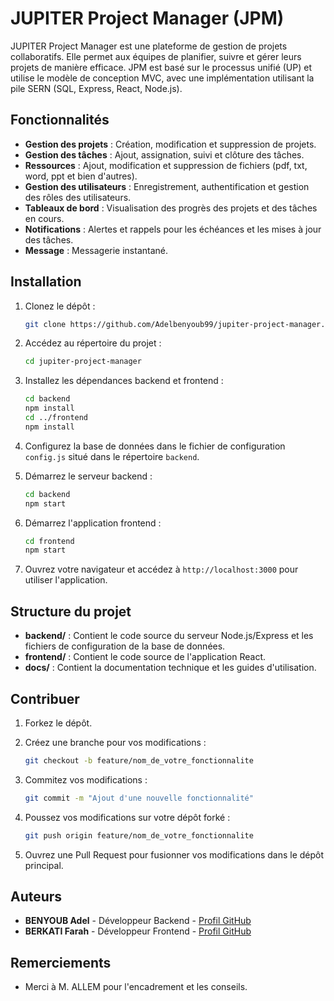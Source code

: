 # JUPITER Project Manager (JPM)

JUPITER Project Manager est une plateforme de gestion de projets collaboratifs. Elle permet aux équipes de planifier, suivre et gérer leurs projets de manière efficace. JPM est basé sur le processus unifié (UP) et utilise le modèle de conception MVC, avec une implémentation utilisant la pile SERN (SQL, Express, React, Node.js).

## Fonctionnalités

- **Gestion des projets** : Création, modification et suppression de projets.
- **Gestion des tâches** : Ajout, assignation, suivi et clôture des tâches.
- **Ressources** : Ajout, modification et suppression de fichiers (pdf, txt, word, ppt et bien d'autres).
- **Gestion des utilisateurs** : Enregistrement, authentification et gestion des rôles des utilisateurs.
- **Tableaux de bord** : Visualisation des progrès des projets et des tâches en cours.
- **Notifications** : Alertes et rappels pour les échéances et les mises à jour des tâches.
- **Message** : Messagerie instantané.

## Installation

1. Clonez le dépôt :

    ```sh
    git clone https://github.com/Adelbenyoub99/jupiter-project-manager.git
    ```

2. Accédez au répertoire du projet :

    ```sh
    cd jupiter-project-manager
    ```

3. Installez les dépendances backend et frontend :

    ```sh
    cd backend
    npm install
    cd ../frontend
    npm install
    ```

4. Configurez la base de données dans le fichier de configuration `config.js` situé dans le répertoire `backend`.

5. Démarrez le serveur backend :

    ```sh
    cd backend
    npm start
    ```

6. Démarrez l'application frontend :

    ```sh
    cd frontend
    npm start
    ```

7. Ouvrez votre navigateur et accédez à `http://localhost:3000` pour utiliser l'application.

## Structure du projet

- **backend/** : Contient le code source du serveur Node.js/Express et les fichiers de configuration de la base de données.
- **frontend/** : Contient le code source de l'application React.
- **docs/** : Contient la documentation technique et les guides d'utilisation.

## Contribuer

1. Forkez le dépôt.
2. Créez une branche pour vos modifications :

    ```sh
    git checkout -b feature/nom_de_votre_fonctionnalite
    ```

3. Commitez vos modifications :

    ```sh
    git commit -m "Ajout d'une nouvelle fonctionnalité"
    ```

4. Poussez vos modifications sur votre dépôt forké :

    ```sh
    git push origin feature/nom_de_votre_fonctionnalite
    ```

5. Ouvrez une Pull Request pour fusionner vos modifications dans le dépôt principal.

## Auteurs

- **BENYOUB Adel** - Développeur Backend - [Profil GitHub](https://github.com/Adelbenyoub99)
- **BERKATI Farah** - Développeur Frontend - [Profil GitHub](https://github.com/F-Joy)

## Remerciements

- Merci à M. ALLEM pour l'encadrement et les conseils.
